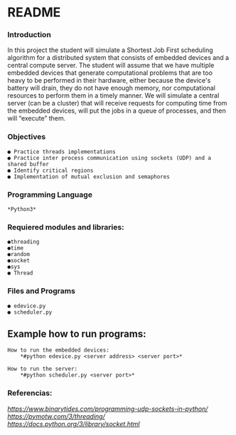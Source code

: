 # **README**


### **Introduction**

In this project the student will simulate a Shortest Job First scheduling algorithm for a distributed system that consists of embedded devices and a central compute server. The student will assume that we have multiple embedded devices that generate computational problems that are too heavy to be performed in their hardware, either because the device's battery will drain, they do not have enough memory, nor computational resources to perform them in a timely manner. We will simulate a central server (can be a cluster) that will receive requests for computing time from the embedded devices, will put the jobs in a queue of processes, and then will “execute” them.


### **Objectives**

    ● Practice threads implementations
    ● Practice inter process communication using sockets (UDP) and a shared buffer
    ● Identify critical regions
    ● Implementation of mutual exclusion and semaphores

### **Programming Language**
        
    *Python3*
    
### **Requiered modules and libraries:**

    ●threading
    ●time
    ●random
    ●socket
    ●sys
    ● Thread

### **Files and Programs**
    ● edevice.py
    ● scheduler.py
    
## **Example how to run programs:**

    How to run the embedded devices:
        *#python edevice.py <server address> <server port>*
    
    How to run the server:
        *#python scheduler.py <server port>*
### Referencias:

*https://www.binarytides.com/programming-udp-sockets-in-python/*
*https://pymotw.com/3/threading/*
*https://docs.python.org/3/library/socket.html*

